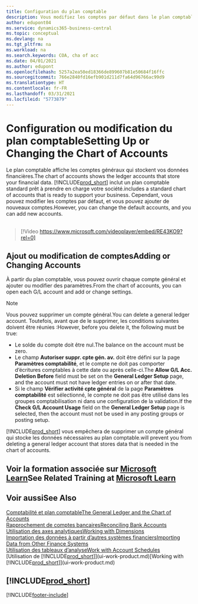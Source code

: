 ```yaml
---
title: Configuration du plan comptable
description: Vous modifiez les comptes par défaut dans le plan comptable, et vous pouvez ajouter de nouveaux comptes.
author: edupont04
ms.service: dynamics365-business-central
ms.topic: conceptual
ms.devlang: na
ms.tgt_pltfrm: na
ms.workload: na
ms.search.keywords: COA, cha of acc
ms.date: 04/01/2021
ms.author: edupont
ms.openlocfilehash: 5257a2ea50ed18366de899607b81e50684f16ffc
ms.sourcegitcommit: 766e2840fd16efb901d211d7fa64d96766ac99d9
ms.translationtype: HT
ms.contentlocale: fr-FR
ms.lasthandoff: 03/31/2021
ms.locfileid: "5773879"
---
```

# <a name="setting-up-or-changing-the-chart-of-accounts"></a><span data-ttu-id="3f291-103">Configuration ou modification du plan comptable</span><span class="sxs-lookup"><span data-stu-id="3f291-103">Setting Up or Changing the Chart of Accounts</span></span>
<span data-ttu-id="3f291-104">Le plan comptable affiche les comptes généraux qui stockent vos données financières.</span><span class="sxs-lookup"><span data-stu-id="3f291-104">The chart of accounts shows the ledger accounts that store your financial data.</span></span> [!INCLUDE[prod_short](includes/prod_short.md)] <span data-ttu-id="3f291-105">inclut un plan comptable standard prêt à prendre en charge votre société.</span><span class="sxs-lookup"><span data-stu-id="3f291-105">includes a standard chart of accounts that is ready to support your business.</span></span>
<span data-ttu-id="3f291-106">Cependant, vous pouvez modifier les comptes par défaut, et vous pouvez ajouter de nouveaux comptes.</span><span class="sxs-lookup"><span data-stu-id="3f291-106">However, you can change the default accounts, and you can add new accounts.</span></span>
<br><br>  

> [!Video https://www.microsoft.com/videoplayer/embed/RE43KO9?rel=0]


## <a name="adding-or-changing-accounts"></a><span data-ttu-id="3f291-107">Ajout ou modification de comptes</span><span class="sxs-lookup"><span data-stu-id="3f291-107">Adding or Changing Accounts</span></span>
<span data-ttu-id="3f291-108">À partir du plan comptable, vous pouvez ouvrir chaque compte général et ajouter ou modifier des paramètres.</span><span class="sxs-lookup"><span data-stu-id="3f291-108">From the chart of accounts, you can open each G/L account and add or change settings.</span></span>

> [!NOTE]  
>   <span data-ttu-id="3f291-109">Vous pouvez supprimer un compte général.</span><span class="sxs-lookup"><span data-stu-id="3f291-109">You can delete a general ledger account.</span></span> <span data-ttu-id="3f291-110">Toutefois, avant que de le supprimer, les conditions suivantes doivent être réunies :</span><span class="sxs-lookup"><span data-stu-id="3f291-110">However, before you delete it, the following must be true:</span></span>  
>  
>   * <span data-ttu-id="3f291-111">Le solde du compte doit être nul.</span><span class="sxs-lookup"><span data-stu-id="3f291-111">The balance on the account must be zero.</span></span>  
>   * <span data-ttu-id="3f291-112">Le champ **Autoriser suppr. cpte gén. av.** doit être défini sur la page **Paramètres comptabilité**, et le compte ne doit pas comporter d’écritures comptables à cette date ou après celle-ci.</span><span class="sxs-lookup"><span data-stu-id="3f291-112">The **Allow G/L Acc. Deletion Before** field must be set on the **General Ledger Setup** page, and the account must not have ledger entries on or after that date.</span></span>  
>   * <span data-ttu-id="3f291-113">Si le champ **Vérifier activité cpte général** de la page **Paramètres comptabilité** est sélectionné, le compte ne doit pas être utilisé dans les groupes comptabilisation ni dans une configuration de la validation.</span><span class="sxs-lookup"><span data-stu-id="3f291-113">If the **Check G/L Account Usage** field on the **General Ledger Setup** page is selected, then the account must not be used in any posting groups or posting setup.</span></span>  

[!INCLUDE[prod_short](includes/prod_short.md)] <span data-ttu-id="3f291-114">vous empêchera de supprimer un compte général qui stocke les données nécessaires au plan comptable.</span><span class="sxs-lookup"><span data-stu-id="3f291-114">will prevent you from deleting a general ledger account that stores data that is needed in the chart of accounts.</span></span>  

## <a name="see-related-training-at-microsoft-learn"></a><span data-ttu-id="3f291-115">Voir la formation associée sur [Microsoft Learn](/learn/modules/chart-accounts-dynamics-365-business-central/index)</span><span class="sxs-lookup"><span data-stu-id="3f291-115">See Related Training at [Microsoft Learn](/learn/modules/chart-accounts-dynamics-365-business-central/index)</span></span>

## <a name="see-also"></a><span data-ttu-id="3f291-116">Voir aussi</span><span class="sxs-lookup"><span data-stu-id="3f291-116">See Also</span></span>
[<span data-ttu-id="3f291-117">Comptabilité et plan comptable</span><span class="sxs-lookup"><span data-stu-id="3f291-117">The General Ledger and the Chart of Accounts</span></span>](finance-general-ledger.md)  
[<span data-ttu-id="3f291-118">Rapprochement de comptes bancaires</span><span class="sxs-lookup"><span data-stu-id="3f291-118">Reconciling Bank Accounts</span></span>](bank-manage-bank-accounts.md)  
[<span data-ttu-id="3f291-119">Utilisation des axes analytiques</span><span class="sxs-lookup"><span data-stu-id="3f291-119">Working with Dimensions</span></span>](finance-dimensions.md)  
[<span data-ttu-id="3f291-120">Importation des données à partir d’autres systèmes financiers</span><span class="sxs-lookup"><span data-stu-id="3f291-120">Importing Data from Other Finance Systems</span></span>](across-import-data-configuration-packages.md)  
[<span data-ttu-id="3f291-121">Utilisation des tableaux d’analyse</span><span class="sxs-lookup"><span data-stu-id="3f291-121">Work with Account Schedules</span></span>](bi-how-work-account-schedule.md)  
<span data-ttu-id="3f291-122">[Utilisation de [!INCLUDE[prod_short](includes/prod_short.md)]](ui-work-product.md)</span><span class="sxs-lookup"><span data-stu-id="3f291-122">[Working with [!INCLUDE[prod_short](includes/prod_short.md)]](ui-work-product.md)</span></span>  

## [!INCLUDE[prod_short](includes/free_trial_md.md)]


[!INCLUDE[footer-include](includes/footer-banner.md)]